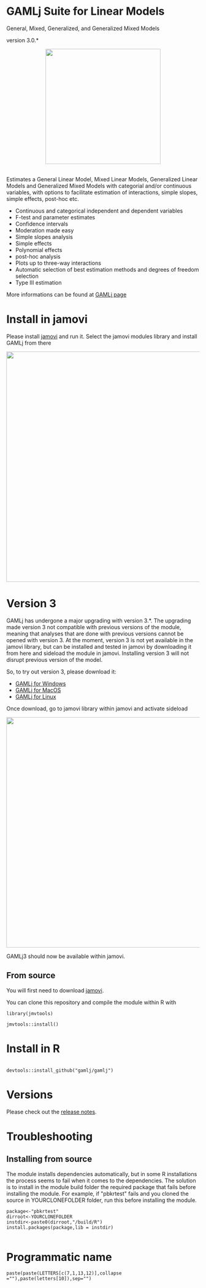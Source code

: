 # GAMLj Suite for Linear Models

General, Mixed, Generalized, and Generalized Mixed Models 

version 3.0.*

<center>
<img width="300" src="https://gamlj.github.io/commons/pics/ui.png" class="img-responsive" alt="">
</center>
<br>

Estimates a General Linear Model, Mixed Linear Models, Generalized Linear Models and Generalized Mixed Models with categorial and/or continuous variables, with options to facilitate estimation of interactions, simple slopes, simple effects, post-hoc etc.


* Continuous and categorical independent and dependent variables
* F-test and parameter estimates
* Confidence intervals
* Moderation made easy
* Simple slopes analysis
* Simple effects
* Polynomial effects
* post-hoc analysis
* Plots up to three-way interactions
* Automatic selection of best estimation methods and degrees of freedom selection
* Type III estimation

More informations can be found at [GAMLj page](https://gamlj.github.io/)

# Install in jamovi

Please install [jamovi](https://www.jamovi.org/download.html) and run it. Select the jamovi modules library and install GAMLj from there


<center>
<img width="600" src="https://gamlj.github.io/glm/install.png" class="img-responsive" alt="">
</center>

# Version 3

GAMLj has undergone a major upgrading with version 3.*. The upgrading made version 3 not compatible with previous versions of the module, meaning
that analyses that are done with previous versions cannot be opened with version 3. At the moment, version 3 is not yet available in the jamovi library, but can be installed and tested in jamovi by downloading it from here and sideload the module in jamovi. Installing version 3 will not disrupt previous version of the model.

So, to try out version 3, please download it:

* [GAMLj for Windows](https://library.jamovi.org/win64/R4.1.3/gamlj3-3.0.6.jmo)
* [GAMLj for MacOS](https://library.jamovi.org/macos/R4.1.3/gamlj3-3.0.6.jmo  ) 
* [GAMLj for Linux](https://library.jamovi.org/linux/R4.1.3/gamlj3-3.0.6.jmo  )
  

Once download, go to jamovi library within jamovi and activate sideload 

<center>
<img width="600" src="https://gamlj.github.io/pics/sideload.png" class="img-responsive" alt="">
</center>

GAMLj3 should now be available within jamovi.


## From source


You will first need to download [jamovi](https://www.jamovi.org/download.html). 

You can clone this repository and compile the module within R with 

```
library(jmvtools)

jmvtools::install()

```

# Install in R

```

devtools::install_github("gamlj/gamlj")

```


# Versions

Please check out the  [release notes](https://gamlj.github.io/release_notes.html). 


# Troubleshooting




## Installing from source

The module installs dependencies automatically, but in some R installations the process seems to fail when it comes to the dependencies. The solution is to install in the module build folder the required package that fails before installing the module. For example, if "pbkrtest" fails and you cloned the source in YOURCLONEFOLDER folder, run this before installing the module.



```
package<-"pbkrtest"
dirroot<-YOURCLONEFOLDER
instdir<-paste0(dirroot,"/build/R")
install.packages(package,lib = instdir)


```

# Programmatic name

```
paste(paste(LETTERS[c(7,1,13,12)],collapse =""),paste(letters[10]),sep="")

```
